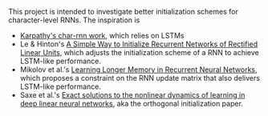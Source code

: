 This project is intended to investigate better initialization schemes for character-level RNNs. The inspiration is

 - [Karpathy's char-rnn work](https://github.com/karpathy/char-rnn/), which relies on LSTMs
 - Le & Hinton's [A Simple Way to Initialize Recurrent Networks of Rectified Linear Units](http://arxiv.org/abs/1504.00941), which adjusts the initialization scheme of a RNN to achieve LSTM-like performance.
 - Mikolov et al.'s [Learning Longer Memory in Recurrent Neural Networks](http://arxiv.org/abs/1412.7753), which proposes a constraint on the RNN update matrix that also delivers LSTM-like performance.
 -  Saxe et al.'s [Exact solutions to the nonlinear dynamics of learning in deep linear neural networks](http://arxiv.org/abs/1312.6120), aka the orthogonal initialization paper.